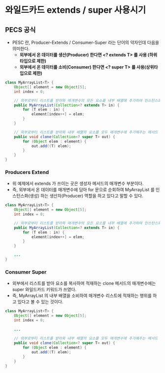 # 와일드카드 extends / super 사용시기

## PECS 공식&#x20;

* PESC 란, Producer-Extends / Consumer-Super 라는 단어의 약자인데 다음을 의미한다.&#x20;
  * **외부에서 온 데이터를 생산(Producer) 한다면 \<? extends T> 를 사용 (하위타입으로 제한)**&#x20;
  * **외부에서 온 데이터를 소비(Consumer) 한다면 \<? super T> 를 사용(상위타입으로 제한)**&#x20;

```java
class MyArrayList<T> {
    Object[] element = new Object[5];
    int index = 0;

    // 외부로부터 리스트를 받아와 매개변수의 모든 요소를 내부 배열에 추가하여 인스턴스화 하는 생성자
    public MyArrayList(Collection<? extends T> in) {
        for (T elem : in) {
            element[index++] = elem;
        }
    }

    // 외부로부터 리스트를 받아와 내부 배열의 요소를 모두 매개변수에 추가해주는 메서드
    public void clone(Collection<? super T> out) {
        for (Object elem : element) {
            out.add((T) elem);
        }
    }
}
```

### Producers Extend

* 위 예제에서 extends 가 쓰이는 곳은 생성자 메서드의 매개변수 부분이다.&#x20;
* 즉, 외부에서 온 데이터를 매개변수에 담아 for 문으로 순회하여 MyArrayList 를 인스턴스화(생성) 하는 생산자(Producer) 역할을 하고 있다고 말할 수 있다.&#x20;

```java
class MyArrayList<T> {
    Object[] element = new Object[5];
    int index = 0;

    // 외부로부터 리스트를 받아와 매개변수의 모든 요소를 내부 배열에 추가하여 인스턴스화 하는 생성자
    public MyArrayList(Collection<? extends T> in) {
        for (T elem : in) { 
            element[index++] = elem;
        }
    }

    ...
}
```

### Consumer Super&#x20;

* 외부에서 리스트를 받아 요소를 복사하여 적재하는 clone 메서드의 매개변수에는 super 와일드카드 키워드가 쓰였다.&#x20;
* 즉, MyArrayList 의 내부 배열을 소비하여 매개변수 리스트에 적재하는 행위를 하고 있다고 볼 수 있는 것이다.&#x20;

```java
class MyArrayList<T> {
    Object[] element = new Object[5];
    int index = 0;
    
    ...
    
    // 외부로부터 리스트를 받아와 내부 배열의 요소를 모두 매개변수에 추가해주는 메서드
    public void clone(Collection<? super T> out) {
        for (Object elem : element) {
            out.add((T) elem);
        }
    }
}
```

